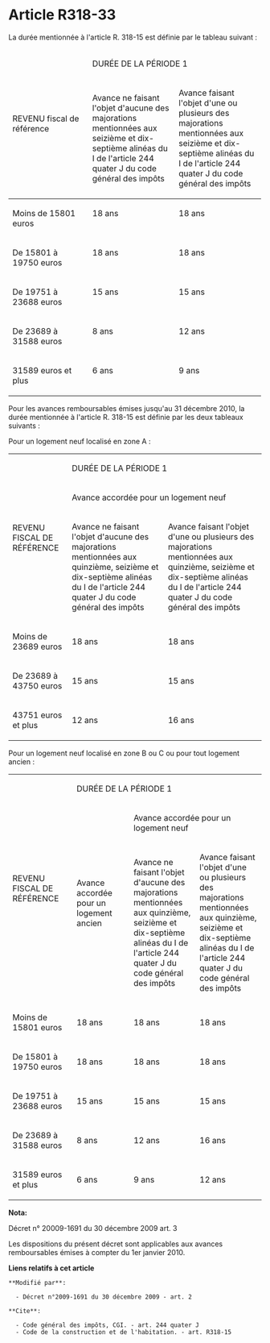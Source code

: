 # Article R318-33

La durée mentionnée à l'article R. 318-15 est définie par le tableau suivant : 

<table>
  <thead>
    <tr>
      <td rowspan="2" width="143">

REVENU fiscal de référence 

</td>
      <td width="312" colspan="2">

DURÉE DE LA PÉRIODE 1 

</td>
    </tr>
    <tr>
      <td width="156">

Avance ne faisant l'objet d'aucune des majorations mentionnées aux seizième et dix-septième alinéas du I de l'article 244
quater J du code général des impôts 

</td>
      <td width="156">

Avance faisant l'objet d'une ou plusieurs des majorations mentionnées aux seizième et dix-septième alinéas du I de l'article
244 quater J du code général des impôts 

</td>
    </tr>
  </thead>
  <tbody>
    <tr>
      <td valign="top">

Moins de 15801 euros 

</td>
      <td valign="top">

18 ans 

</td>
      <td valign="top">

18 ans 

</td>
    </tr>
    <tr>
      <td valign="top">

De 15801 à 19750 euros 

</td>
      <td valign="top">

18 ans 

</td>
      <td valign="top">

18 ans 

</td>
    </tr>
    <tr>
      <td valign="top">

De 19751 à 23688 euros 

</td>
      <td valign="top">

15 ans 

</td>
      <td valign="top">

15 ans 

</td>
    </tr>
    <tr>
      <td valign="top">

De 23689 à 31588 euros 

</td>
      <td valign="top">

8 ans 

</td>
      <td valign="top">

12 ans 

</td>
    </tr>
    <tr>
      <td valign="top">

31589 euros et plus 

</td>
      <td valign="top">

6 ans 

</td>
      <td valign="top">

9 ans 

</td>
    </tr>
  </tbody>
</table>

Pour les avances remboursables émises jusqu'au  31 décembre 2010, la durée mentionnée à l'article R. 318-15 est définie par
les deux tableaux suivants : 

Pour un logement neuf localisé en zone A : 

<table>
  <tbody>
    <tr>
      <td rowspan="3">

REVENU FISCAL DE RÉFÉRENCE 

</td>
      <td colspan="2">

DURÉE DE LA PÉRIODE 1 

</td>
    </tr>
    <tr>
      <td colspan="2">

Avance accordée pour un logement neuf 

</td>
    </tr>
    <tr>
      <td>

Avance ne faisant l'objet d'aucune des majorations mentionnées aux quinzième, seizième et dix-septième alinéas du I de
l'article 244 quater J du code général des impôts 

</td>
      <td>

Avance faisant l'objet d'une ou plusieurs des majorations mentionnées aux quinzième, seizième et dix-septième alinéas du I de
l'article 244 quater J du code général des impôts 

</td>
    </tr>
    <tr>
      <td>

Moins de 23689 euros 

</td>
      <td>

18 ans 

</td>
      <td>

18 ans 

</td>
    </tr>
    <tr>
      <td>

De 23689 à 43750 euros 

</td>
      <td>

15 ans 

</td>
      <td>

15 ans 

</td>
    </tr>
    <tr>
      <td>

43751 euros et plus 

</td>
      <td>

12 ans 

</td>
      <td>

16 ans 

</td>
    </tr>
  </tbody>
</table>

Pour un logement neuf localisé en zone B ou C ou pour tout logement ancien : 

<table>
  <tbody>
    <tr>
      <td width="154" rowspan="3">

REVENU FISCAL DE RÉFÉRENCE 

</td>
      <td colspan="3" width="461">

DURÉE DE LA PÉRIODE 1 

</td>
    </tr>
    <tr>
      <td width="154" rowspan="2">

Avance accordée pour un logement ancien 

</td>
      <td colspan="2" width="307">

Avance accordée pour un logement neuf 

</td>
    </tr>
    <tr>
      <td width="154">

Avance ne faisant l'objet d'aucune des majorations mentionnées aux quinzième, seizième et dix-septième alinéas du I de
l'article 244 quater J du code général des impôts 

</td>
      <td width="154">

Avance faisant l'objet d'une ou plusieurs des majorations mentionnées aux quinzième, seizième et dix-septième alinéas du I de
l'article 244 quater J du code général des impôts 

</td>
    </tr>
    <tr>
      <td width="154">

Moins de 15801 euros 

</td>
      <td width="154">

18 ans 

</td>
      <td width="154">

18 ans 

</td>
      <td width="154">

18 ans 

</td>
    </tr>
    <tr>
      <td width="154">

De 15801 à 19750 euros 

</td>
      <td width="154">

18 ans 

</td>
      <td width="154">

18 ans 

</td>
      <td width="154">

18 ans 

</td>
    </tr>
    <tr>
      <td width="154">

De 19751 à 23688 euros 

</td>
      <td width="154">

15 ans 

</td>
      <td width="154">

15 ans 

</td>
      <td width="154">

15 ans 

</td>
    </tr>
    <tr>
      <td width="154">

De 23689 à 31588 euros 

</td>
      <td width="154">

8 ans 

</td>
      <td width="154">

12 ans 

</td>
      <td width="154">

16 ans 

</td>
    </tr>
    <tr>
      <td width="154">

31589 euros et plus 

</td>
      <td width="154">

6 ans 

</td>
      <td width="154">

9 ans 

</td>
      <td width="154">

12 ans

</td>
    </tr>
  </tbody>
</table>

**Nota:**

Décret n° 20009-1691 du 30 décembre 2009 art. 3

Les dispositions du présent décret sont applicables aux avances remboursables émises à compter du 1er janvier 2010.

**Liens relatifs à cet article**

	**Modifié par**:

	  - Décret n°2009-1691 du 30 décembre 2009 - art. 2

	**Cite**:

	  - Code général des impôts, CGI. - art. 244 quater J
	  - Code de la construction et de l'habitation. - art. R318-15

